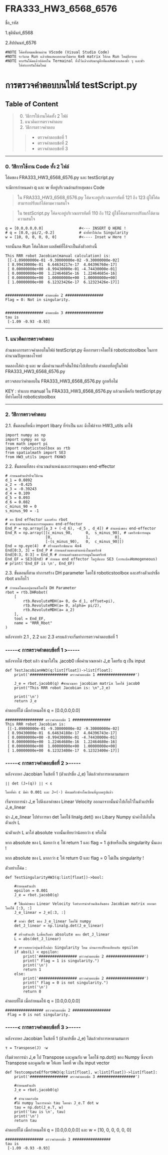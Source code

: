 # FRA333_HW3_6568_6576

ชื่อ_รหัส

1.ชุตินันท์_6568

2.สิปปนนท์_6576

```
#NOTE โค้ดทั้งหมดเขียนผ่าน VScode (Visual Studio Code)
#NOTE ระวังกด Run แล้วบัคแสดงออกมาไม่ครบ 6x6 matrix ให้กด Run ใหม่อีกรอบ
#NOTE หากรันโค้ดแล้วปล่อยใน Termainal ทิ้งไว้แล้วกลับมาดูอีกทีผลลัพธ์จะแสดงซ้ำ ๆ และมั่ว
      ให้ทำการรันโค้ดใหม่
```

# การตรวจคำตอบบนไฟล์ testScript.py

## Table of Content

> 0. วิธีการใช้งานโค้ดทั้ง 2 ไฟล์
> 1. แนวคิดการตรวจคำตอบ
> 2. วิธีการตรวจคำตอบ
>> - ตรวจคำตอบข้อที่ 1
>> - ตรวจคำตอบข้อที่ 2
>> - ตรวจคำตอบข้อที่ 3

- - - - - - - - - - - - - - - - - - - - - -
### 0. วิธีการใช้งาน Code ทั้ง 2 ไฟล์

โค้ดของ FRA333_HW3_6568_6576.py และ testScript.py 

จะมีการกำหนดค่า q และ w ที่อยู่บริเวณด้านท้ายสุดของ Code 

>ใน FRA333_HW3_6568_6576.py โค้ดจะอยู่บริเวณบรรทัดที่ 121 ถึง 123 ผู้ใช้โค้ดสามารถปรับแก้ได้ตามความสนใจ

>ใน testScript.py โค้ดจะอยู่บริเวณบรรทัดที่ 110 ถึง 112 ผู้ใช้โค้ดสามารถปรับแก้ได้ตามความสนใจ
 ```
q = [0.0,0.0,0.0]                #<--- INSERT Q HERE !
# q = [0.0,-pi/2,-0.2]           # ค่าที่ทำให้เกิด Singularity
w = [10, 0, 0, 0, 0, 0]          #<---- Inset w Here !
  ```
จากนั้นกด Run โค้ดได้เลย ผลลัพธ์ที่ได้จะเป็นดังตัวอย่างนี้ 

```
This RRR robot Jacobian(manual calculation) is:    
 [[-1.09000000e-01 -9.30000000e-02 -9.30000000e-02]
 [ 8.99430000e-01  6.64634217e-17  4.04396760e-17] 
 [ 0.00000000e+00 -8.99430000e-01 -4.74430000e-01] 
 [ 0.00000000e+00  1.22464685e-16  1.22464685e-16] 
 [ 0.00000000e+00  1.00000000e+00  1.00000000e+00] 
 [ 1.00000000e+00  6.12323426e-17  6.12323426e-17]]


################# คำตอบข้อ 2 #################     
Flag = 0: Not in singularity.


################# คำตอบข้อ 3 #################     
tau is
 [-1.09 -0.93 -0.93]
```

- - - - - - - - - - - - - - - - - - - - - -
### 1. แนวคิดการตรวจคำตอบ

ส่วนของการตรวจคำตอบในไฟล์ testScript.py คือการตรวจโดยใช้ roboticstoolbox ในการคำนวณปัญหาของโจทย์ 

ทดลองใส่ค่า q และ w เมื่อคำนวนเสร็จสิ้นให้นำไปเทียบกับ คำตอบที่อยู่ในไฟล์ FRA333_HW3_6568_6576.py 

ตรวจสอบว่าคำตอบใน FRA333_HW3_6568_6576.py ถูกหรือไม่

KEY : ทำแบบ manual ใน FRA333_HW3_6568_6576.py แล้วมาเช็คกับ testScript.py ที่ทำโดยใช้ roboticstoolbox

- - - - - - - - - - - - - - - - - - - - - -

### 2. วิธีการตรวจคำตอบ
2.1. ขั้นตอนที่หนึ่ง import libary ที่จำเป็น และ ดึงไฟล์จาก HW3_utils มาใช้
```
import numpy as np
import sympy as sp
from math import pi
import roboticstoolbox as rtb
from spatialmath import SE3
from HW3_utils import FKHW3 
```

2.2. ขั้นตอนที่สอง คำนวณตำแหน่งและการหมุนของ end-effector
```
# กำหนดตัวแปรที่จะใช้งาน
d_1 = 0.0892
a_2 = -0.425
a_3 = -0.39243
d_4 = 0.109
d_5 = 0.093
d_6 = 0.082
c_minus_90 = 0
s_minus_90 = -1

# หา End effector และสร้าง rbot
# คำนวณตำแหน่งและการหมุนของ end-effector
End_P = np.array([a_3 + (-d_6), -d_5 , d_4]) # ตำแหน่งของ end-effector
End_R = np.array([[c_minus_90,      0,  s_minus_90], # เมทริกซ์การหมุน
                  [0,               1,           0],
                  [-(s_minus_90),   0,  c_minus_90]])
End = np.eye(4)  # สร้างเมทริกซ์ขนาด 4x4
End[0:3, 3] = End_P # กำหนดส่วนของตำแหน่งในเมทริกซ์
End[0:3, 0:3] = End_R # กำหนดส่วนของการหมุนในเมทริกซ์
End_EF = SE3(End) # กำหนด end effector ในรูปแบบ SE3 (การแปลงHomogeneous)
# print('End_EF is \n', End_EF)
```

2.3. ขั้นตอนที่สาม ทำการสร้าง DH parameter โดยใช้ roboticstoolbox และสร้างตัวแปรชื่อ rbot มาเก็บไว้
```
# กำหนดโมเดลหุ่นยนต์โดยใช้ DH Parameter
rbot = rtb.DHRobot(
    [
        rtb.RevoluteMDH(a= 0, d= d_1, offset=pi),
        rtb.RevoluteMDH(a= 0, alpha= pi/2),
        rtb.RevoluteMDH(a= a_2)
    ],
    tool = End_EF,
    name = "RRR_Rbot"
)
```
หลังจากทำ 2.1 , 2.2 และ 2.3 ครบแล้วจะเริ่มทำการตรวจคำตอบข้อที่ 1



### -----< การตรวจคำตอบข้อที่ 1 >-----

หลังจากได้ rbot แล้ว นำมาใส่ใน .jacob0 เพื่อคำนวณหาค่า J_e โดยรับ q เป็น input
```
def TestJacobianHW3(q:list[float])->list[float]:
    print('################# ตรวจคำตอบข้อ 1 #################')

    J_e = rbot.jacob0(q) #คำนวณหา jacobian matrix โดยใช้ jacob0
    print("This RRR robot Jacobian is: \n",J_e) 

    print('\n')
    return J_e
```
คำตอบที่ได้ เมื่อกำหนดให้ q = [0.0,0.0,0.0]
```
################# ตรวจคำตอบข้อ 1 #################
This RRR robot Jacobian is: 
 [[-1.09000000e-01 -9.30000000e-02 -9.30000000e-02]
 [ 8.99430000e-01  6.64634188e-17  4.04396743e-17] 
 [ 0.00000000e+00 -8.99430000e-01 -4.74430000e-01] 
 [ 0.00000000e+00  1.22464680e-16  1.22464680e-16] 
 [ 0.00000000e+00  1.00000000e+00  1.00000000e+00] 
 [ 1.00000000e+00  6.12323400e-17  6.12323400e-17]]
```

### -----< การตรวจคำตอบข้อที่ 2 >-----
หลังจากหา Jacobian ในข้อที่ 1 (ตัวแปรชื่อ J_e) ได้แล้วทำการหาตามสมการ
```
∣∣ det (J∗(q)) ∣∣ < ε

โดยที่ค่า ε มีค่า 0.001 และ J∗(⋅) คือเมตริกซ์จาโคเบียนที่ถูกลดรูปแล้ว
```

เริ่มจากการนำ J_e ไปดึงเอาค่าของ Linear Velocity ออกมาจากนั้นนำไปเก็บไว้ในตัวแปรชื่อ J_e_linear

นำ J_e_linear ไปทำการหา det โดยใช้ linalg.det() ของ Libary Numpy นำค่าไปเก็บในตัวแปร L

นำตัวแปร L มาใส่ absolute จากนั้นเทียบว่าน้อยกว่า ε หรือไม่ 

หาก absolute ของ L น้อยกว่า ε ให้ return 1 และ flag = 1 ลู่เข้าหรือเป็น singularity นั่นเอง !

หาก absolute ของ L มากกว่า ε ให้ return 0 และ flag = 0 ไม่เป็น singularity !

ตัวอย่างโค้ด :
```
def TestSingularityHW3(q:list[float])->bool:

    #กำหนดตัวแปร
    epsilon = 0.001
    J_e = rbot.jacob0(q)  

    # ใช้แค่ค่าของ Linear Velocity จึงทำการนำส่วนเชิงเส้นของ Jacobian matrix ออกมา โดยใช้ [:3, :]
    J_e_linear = J_e[:3, :]

    # หาค่า det ของ J_e_linear โดยใช้ numpy
    det_J_linear = np.linalg.det(J_e_linear)

    # สร้างตัวแปร Lเพื่อเก็บค่า absolute ของ det_J_linear
    L = abs(det_J_linear)

    # ตรวจสอบว่าหุ่นเข้าใกล้ค่า Singularity ไหม ผ่านการเปรียบเทียบกับ epsilon
    if abs(L) < epsilon:
        print('################# ตรวจคำตอบข้อ 2 #################')
        print(" Flag = 1 is singularity.")
        print('\n')
        return 1
    else:
        print('################# ตรวจคำตอบข้อ 2 #################')
        print(" Flag = 0 is not singularity.")
        print('\n')
        return 0
```
คำตอบที่ได้ เมื่อกำหนดให้ q = [0.0,0.0,0.0]
```
################# ตรวจคำตอบข้อ 2 ################# 
 Flag = 0 is not singularity.
```


### -----< การตรวจคำตอบข้อที่ 3 >-----
หลังจากหา Jacobian ในข้อที่ 1 (ตัวแปรชื่อ J_e) ได้แล้วทำการหาตามสมการ
```
τ = Transpose(J) ⋅w
```
เริ่มด้วยการนำ J_e ไป Transpose และคูณกับ w โดยใช้ np.dot() ของ Numpy ซึ่งจะทำ Transpose และคูณกับ w ให้เลย
โดยที่ w เป็น input vector
```
def TestcomputeEffortHW3(q:list[float], w:list[float])->list[float]:
    print('################# ตรวจคำตอบข้อ 3 #################')
    
    #กำหนดตัวแปร
    J_e = rbot.jacob0(q)

    # คำนวณแรงบิด
    #ใช้ numpy ในการหาค่า tau โดยนำ J_e.T dot w
    tau = np.dot(J_e.T, w)
    print('tau is \n', tau)
    print('\n')
    return tau
```

คำตอบที่ได้ เมื่อกำหนดให้ q = [0.0,0.0,0.0] และ w = [10, 0, 0, 0, 0, 0]  

```
################# ตรวจคำตอบข้อ 3 ################# 
tau is 
 [-1.09 -0.93 -0.93]
```
